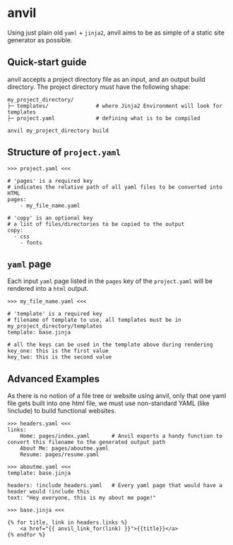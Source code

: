 # anvil 

Using just plain old `yaml` + `jinja2`, anvil aims to be as simple of a static site generator as possible. 

## Quick-start guide 

anvil accepts a project directory file as an input, and an output build directory. The project directory must have the following shape:

```
my_project_directory/
├─ templates/               # where Jinja2 Environment will look for templates
├─ project.yaml             # defining what is to be compiled 

```

```
anvil my_project_directory build
```

## Structure of `project.yaml`

```
>>> project.yaml <<<

# 'pages' is a required key 
# indicates the relative path of all yaml files to be converted into HTML
pages: 
	- my_file_name.yaml

# 'copy' is an optional key
# a list of files/directories to be copied to the output
copy:
  - css
	- fonts
```

## `yaml` page

Each input `yaml` page listed in the `pages` key of the `project.yaml` will be rendered into a `html` output. 

```
>>> my_file_name.yaml <<<

# 'template' is a required key
# filename of template to use, all templates must be in my_project_directory/templates
template: base.jinja

# all the keys can be used in the template above during rendering
key_one: this is the first value
key_two: this is the second value
```

## Advanced Examples 

As there is no notion of a file tree or website using anvil, only that one yaml file gets built into one html file, we must use non-standard YAML (like !include) to build functional websites. 

```
>>> headers.yaml <<<
links:
	Home: pages/index.yaml       # Anvil exports a handy function to convert this filename to the generated output path
	About Me: pages/aboutme.yaml
	Resume: pages/resume.yaml
```

```
>>> aboutme.yaml <<< 
template: base.jinja

headers: !include headers.yaml   # Every yaml page that would have a header would !include this
text: "Hey everyone, this is my about me page!"
```

```
>>> base.jinja <<< 

{% for title, link in headers.links %}
	<a href="{{ anvil_link_for(link) }}">{{title}}</a>
{% endfor %}
```



